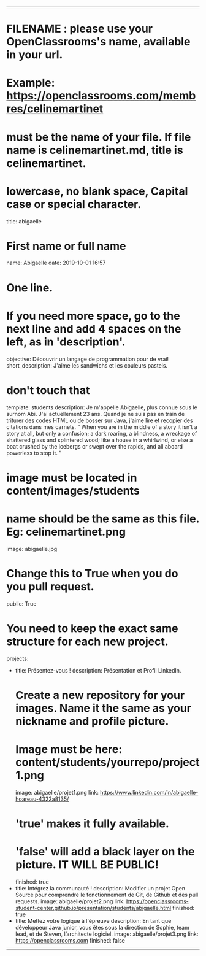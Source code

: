---

# FILENAME : please use your OpenClassrooms's name, available in your url.
# Example: https://openclassrooms.com/membres/celinemartinet
# must be the name of your file. If file name is celinemartinet.md, title is celinemartinet.
# lowercase, no blank space, Capital case or special character.
title: abigaelle

# First name or full name
name: Abigaelle
date: 2019-10-01 16:57

# One line.
# If you need more space, go to the next line and add 4 spaces on the left, as in 'description'.
objective: Découvrir un langage de programmation pour de vrai!
short_description: J'aime les sandwichs et les couleurs pastels.

# don't touch that
template: students
description:
    Je m'appelle Abigaelle, plus connue sous le surnom Abi. J'ai actuellement 23 ans.
    Quand je ne suis pas en train de triturer des codes HTML ou de bosser sur Java,
    j'aime lire et recopier des citations dans mes carnets.
    “ When you are in the middle of a story it isn’t a story at all, but only a confusion; 
    a dark roaring, a blindness, a wreckage of shattered glass and splintered wood; 
    like a house in a whirlwind, or else a boat crushed by the icebergs or swept over the rapids, 
    and all aboard powerless to stop it. ”

# image must be located in content/images/students
# name should be the same as this file. Eg: celinemartinet.png
image: abigaelle.jpg

# Change this to True when you do you pull request.
public: True

# You need to keep the exact same structure for each new project.
projects:
  - title: Présentez-vous !
    description: Présentation et Profil LinkedIn.
    # Create a new repository for your images. Name it the same as your nickname and profile picture.
    # Image must be here: content/students/yourrepo/project1.png
    image: abigaelle/projet1.png
    link: https://www.linkedin.com/in/abigaelle-hoareau-4322a8135/
    # 'true' makes it fully available.
    # 'false' will add a black layer on the picture. IT WILL BE PUBLIC!
    finished: true
  - title: Intégrez la communauté !
    description: Modifier un projet Open Source pour comprendre le fonctionnement de Git, de Github et des pull requests. 
    image: abigaelle/projet2.png
    link: https://openclassrooms-student-center.github.io/presentation/students/abigaelle.html
    finished: true
  - title: Mettez votre logique à l'épreuve
    description:  En tant que développeur Java junior, vous êtes sous la direction de Sophie, team lead, et de Steven, l’architecte logiciel.
    image: abigaelle/projet3.png
    link: https://openclassrooms.com
    finished: false
---
